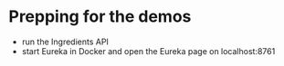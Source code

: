 # Prepping for the demos

- run the Ingredients API
- start Eureka in Docker and open the Eureka page on localhost:8761